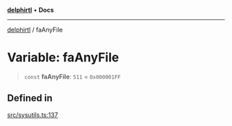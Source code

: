 [**delphirtl**](../README.md) • **Docs**

***

[delphirtl](../globals.md) / faAnyFile

# Variable: faAnyFile

> `const` **faAnyFile**: `511` = `0x000001FF`

## Defined in

[src/sysutils.ts:137](https://github.com/chuacw/delphirtl/blob/b2d86277a5251f0037cf01044224c3e29dc4c6be/src/sysutils.ts#L137)
